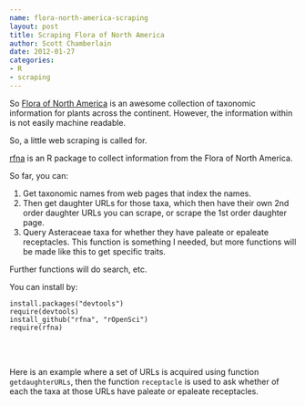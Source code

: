 ```yaml
--- 
name: flora-north-america-scraping
layout: post
title: Scraping Flora of North America
author: Scott Chamberlain
date: 2012-01-27
categories: 
- R
- scraping
---
```


So [Flora of North America][fna] is an awesome collection of taxonomic information for plants across the continent.  However, the information within is not easily machine readable.  

So, a little web scraping is called for.

[rfna][] is an R package to collect information from the Flora of North America. 

So far, you can:
1. Get taxonomic names from web pages that index the names.
2. Then get daughter URLs for those taxa, which then have their own 2nd order daughter URLs you can scrape, or scrape the 1st order daughter page. 
3. Query Asteraceae taxa for whether they have paleate or epaleate receptacles.  This function is something I needed, but more functions will be made like this to get specific traits. 

Further functions will do search, etc.

You can install by:

    install.packages("devtools")
    require(devtools)
    install_github("rfna", "rOpenSci")
    require(rfna)
</br></br>

Here is an example where a set of URLs is acquired using function ```getdaughterURLs```, then the function ```receptacle``` is used to ask whether of each the taxa at those URLs have paleate or epaleate receptacles. 


<script src="https://gist.github.com/1690353.js?file=rfna_demo.r"></script>


[fna]: http://fna.huh.harvard.edu/
[rfna]: https://github.com/ropensci/rfna